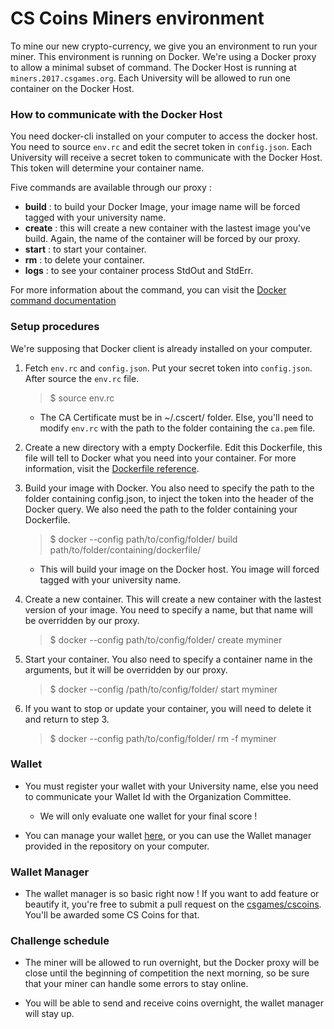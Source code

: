 CS Coins Miners environment
===================

To mine our new crypto-currency, we give you an environment to run your miner. This environment is running on Docker. We're using a Docker proxy to allow a minimal subset of command. The Docker Host is running at `miners.2017.csgames.org`. Each University will be allowed to run one container on the Docker Host.

### How to communicate with the Docker Host

You need docker-cli installed on your computer to access the docker host.
You need to source `env.rc` and edit the secret token in `config.json`. 
Each University will receive a secret token to communicate with the Docker Host. This token will determine your container name.

Five commands are available through our proxy :

 - **build** : to build your Docker Image, your image name will be forced tagged with your university name.
 - **create** : this will create a new container with the lastest image you've build. Again, the name of the container will be forced by our proxy.
 - **start** : to start your container.
 - **rm** : to delete your container.
 - **logs** : to see your container process StdOut and StdErr.
 
For more information about the command, you can visit the [Docker command documentation](https://docs.docker.com/engine/reference/commandline/docker/#child-commands)

### Setup procedures

We're supposing that Docker client is already installed on your computer.

 1. Fetch `env.rc` and `config.json`. Put your secret token into `config.json`. After source the `env.rc` file.
    
	> $ source env.rc
	
	- The CA Certificate must be in ~/.cscert/ folder. Else, you'll need to modify `env.rc` with the path to the folder containing the `ca.pem` file.
	
 2. Create a new directory with a empty Dockerfile. Edit this Dockerfile, this file will tell to Docker what you need into your container. For more information, visit the [Dockerfile reference](https://docs.docker.com/engine/reference/builder/).
 
 3. Build your image with Docker. You also need to specify the path to the folder containing config.json, to inject the token into the header of the Docker query. We also need the path to the folder containing your Dockerfile.
 
    > $ docker --config path/to/config/folder/ build path/to/folder/containing/dockerfile/

    - This will build your image on the Docker host. You image will forced tagged with your university name.

 4. Create a new container. This will create a new container with the lastest version of your image. You need to specify a name, but that name will be overridden by our proxy.
  
    > $ docker --config path/to/config/folder/ create myminer

 5. Start your container. You also need to specify a container name in the arguments, but it will be overridden by our proxy.
 
    > $ docker --config /path/to/config/folder/ start myminer

 6. If you want to stop or update your container, you will need to delete it and return to step 3.
  
    > $ docker --config path/to/config/folder/ rm -f myminer


### Wallet

 - You must register your wallet with your University name, else you need to communicate your Wallet Id with the Organization Committee.
     - We will only evaluate one wallet for your final score !

 - You can manage your wallet [here](https://cscoins.2017.csgames.org), or you can use the Wallet manager provided in the repository on your computer.


### Wallet Manager

 - The wallet manager is so basic right now ! If you want to add feature or beautify it, you're free to submit a pull request on the [csgames/cscoins](https://github.com/csgames/cscoins). You'll be awarded some CS Coins for that.


### Challenge schedule

 - The miner will be allowed to run overnight, but the Docker proxy will be close until the beginning of competition the next morning, so be sure that your miner can handle some errors to stay online.

 - You will be able to send and receive coins overnight, the wallet manager will stay up.
